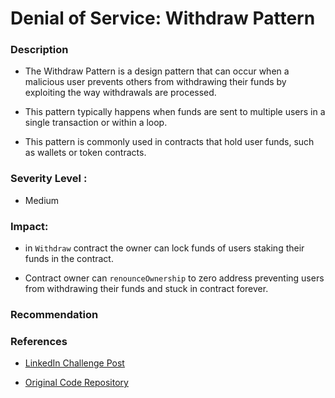 # Denial of Service: Withdraw Pattern

### Description

- The Withdraw Pattern is a design pattern that can occur when a malicious  user prevents  others from withdrawing their funds by exploiting the way withdrawals are processed. 

- This pattern typically happens when funds are sent to multiple users in a single transaction or within a loop.  

- This pattern is commonly used in contracts that hold user funds, such as wallets or token contracts.

### Severity Level : 

- Medium

### Impact: 

- in `Withdraw` contract the owner can lock funds of users staking their funds in the contract.

- Contract owner can `renounceOwnership` to zero address preventing users from withdrawing their funds and stuck in contract forever.

### Recommendation


### References

- [LinkedIn Challenge Post](https://www.linkedin.com/feed/update/urn:li:activity:7247869201095299073/)

- [Original Code Repository](https://github.com/code-423n4/2022-06-putty/blob/3b6b844bc39e897bd0bbb69897f2deff12dc3893/contracts/src/PuttyV2.sol#L466)